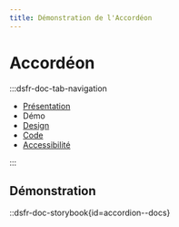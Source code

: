 ```yaml
---
title: Démonstration de l'Accordéon
---
```

# Accordéon

:::dsfr-doc-tab-navigation
- [Présentation](../index.md)
- Démo
- [Design](../design/index.md)
- [Code](../code/index.md)
- [Accessibilité](../accessibility/index.md)

:::


## Démonstration

::dsfr-doc-storybook{id=accordion--docs}